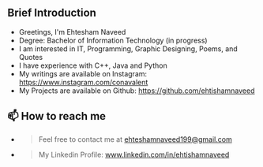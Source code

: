 ## Brief Introduction
-  Greetings, I'm Ehtesham Naveed
-  Degree: Bachelor of Information Technology (in progress)
-  I am interested in IT, Programming, Graphic Designing, Poems, and Quotes
-  I have experience with C++, Java and Python
-  My writings are available on Instagram: https://www.instagram.com/conavalent
-  My Projects are available on Github: https://github.com/ehtishamnaveed

## 📫 How to reach me 
- > Feel free to contact me at ehteshamnaveed199@gmail.com
- > My Linkedin Profile: www.linkedin.com/in/ehtishamnaveed 

<!---
ehteshamnaveed/ehteshamnaveed is a ✨ special ✨ repository because its `README.md` (this file) appears on your GitHub profile.
You can click the Preview link to take a look at your changes.
--->
